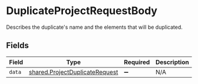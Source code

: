 # DuplicateProjectRequestBody

Describes the duplicate's name and the elements that will be duplicated.


## Fields

| Field                                                                            | Type                                                                             | Required                                                                         | Description                                                                      |
| -------------------------------------------------------------------------------- | -------------------------------------------------------------------------------- | -------------------------------------------------------------------------------- | -------------------------------------------------------------------------------- |
| `data`                                                                           | [shared.ProjectDuplicateRequest](../../models/shared/projectduplicaterequest.md) | :heavy_minus_sign:                                                               | N/A                                                                              |